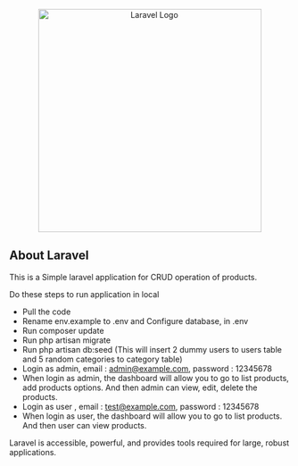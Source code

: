 <p align="center"><a href="https://laravel.com" target="_blank"><img src="https://raw.githubusercontent.com/laravel/art/master/logo-lockup/5%20SVG/2%20CMYK/1%20Full%20Color/laravel-logolockup-cmyk-red.svg" width="400" alt="Laravel Logo"></a></p>


## About Laravel

This is a Simple laravel application for CRUD operation of products. 

 Do these steps to run application in local
- Pull the code
- Rename env.example to .env and Configure database, in .env
- Run composer update
- Run php artisan migrate
- Run php artisan db:seed (This will insert 2 dummy users to users table and 5 random categories to category table)
- Login as admin, email : admin@example.com, password : 12345678
- When login as admin, the dashboard will allow you to go to list products, add products options. And then admin can view, edit, delete the products.
- Login as user , email : test@example.com, password : 12345678
-  When login as user, the dashboard will allow you to go to list products. And then user can view products.


Laravel is accessible, powerful, and provides tools required for large, robust applications.


